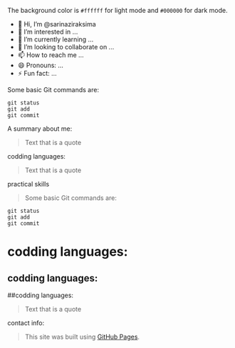 
The background color is `#ffffff` for light mode and `#000000` for dark mode.

- 👋 Hi, I’m @sarinaziraksima
- 👀 I’m interested in ...
- 🌱 I’m currently learning ...
- 💞️ I’m looking to collaborate on ...
- 📫 How to reach me ...
- 😄 Pronouns: ...
- ⚡ Fun fact: ...



<!-- TO DO: add more details about me later -->
Some basic Git commands are:
```
git status
git add
git commit
```
A summary about me:

> Text that is a quote

codding languages:

> Text that is a quote


practical skills
> Some basic Git commands are:
  ```
  git status
  git add
  git commit
  ```

<h1>codding languages:</h1>
<h2>codding languages:</h2>
##codding languages:</h3>

> Text that is a quote






contact info:

> This site was built using [GitHub Pages](https://pages.github.com/).

<!---

--->
